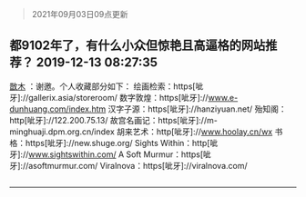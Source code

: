 > 2021年09月03日09点更新
<link rel="stylesheet" href="https://cdn.jsdelivr.net/gh/taotie6/sampleJSON@main/css/photo_show.css">


 ## 都9102年了，有什么小众但惊艳且高逼格的网站推荐？ 2019-12-13 08:27:35

 [㪚木](https://www.coolapk.com/feed/15344230?shareKey=ZGM1NmVhNWExZjMyNjEzMTc1MWQ~) ：谢邀。个人收藏部分如下：
绘画检索：https[呲牙]://gallerix.asia/storeroom/
数字敦煌：https[呲牙]://www.e-dunhuang.com/index.htm
汉字子源：https[呲牙]://hanziyuan.net/
殆知阁<!--break-->：http[呲牙]://122.200.75.13/
故宫名画记：https[呲牙]://m-minghuaji.dpm.org.cn/index
胡来艺术：http[呲牙]://www.hoolay.cn/wx
书格：https[呲牙]://new.shuge.org/
Sights Within：http[呲牙]://www.sightswithin.com/
A Soft Murmur：https[呲牙]://asoftmurmur.com/
Viralnova：https[呲牙]://viralnova.com/ 

<div class="album">
<img class="img-item" src="" />
</div>

 ------- 

